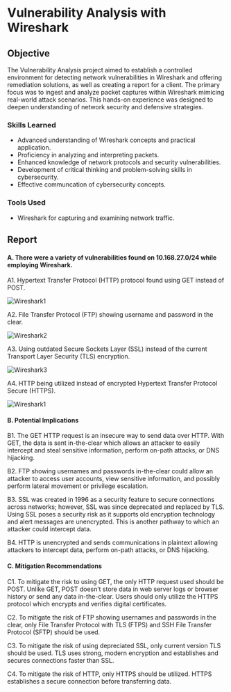 # Vulnerability Analysis with Wireshark

## Objective

The Vulnerability Analysis project aimed to establish a controlled environment for detecting network vulnerabilities in Wireshark and offering remediation solutions, as well as creating a report for a client. The primary focus was to ingest and analyze packet captures within Wireshark mimicing real-world attack scenarios. This hands-on experience was designed to deepen understanding of network security and defensive strategies.

### Skills Learned

- Advanced understanding of Wireshark concepts and practical application.
- Proficiency in analyzing and interpreting packets.
- Enhanced knowledge of network protocols and security vulnerabilities.
- Development of critical thinking and problem-solving skills in cybersecurity.
- Effective communcation of cybersecurity concepts.

### Tools Used

- Wireshark for capturing and examining network traffic.

## Report

#### A.	There were a variety of vulnerabilities found on 10.168.27.0/24 while employing Wireshark. 



A1. Hypertext Transfer Protocol (HTTP) protocol found using GET instead of POST. 

![Wireshark1](https://github.com/CaiBytes/Identify-and-Remediate-Vulnerabilities-w-Wireshark/assets/160355470/ff3c59e2-8fbc-4f2b-8464-bd19dac8bcf1)

A2. File Transfer Protocol (FTP) showing username and password in the clear. 

![Wireshark2](https://github.com/CaiBytes/Identify-and-Remediate-Vulnerabilities-w-Wireshark/assets/160355470/14803ff3-731c-45db-9366-df13e06a9df4)

A3. Using outdated Secure Sockets Layer (SSL) instead of the current Transport Layer Security (TLS) encryption.

![Wireshark3](https://github.com/CaiBytes/Identify-and-Remediate-Vulnerabilities-w-Wireshark/assets/160355470/275c6dc9-4023-47aa-a0f2-d2aa26b3344f)


A4. HTTP being utilized instead of encrypted Hypertext Transfer Protocol Secure (HTTPS).

![Wireshark1](https://github.com/CaiBytes/Identify-and-Remediate-Vulnerabilities-w-Wireshark/assets/160355470/24b22942-d1d0-4469-8fbe-46fb6354fea3)


#### B.	Potential Implications
B1. The GET HTTP request is an insecure way to send data over HTTP. With GET, the data is sent in-the-clear which allows an attacker to easily intercept and steal sensitive information, perform on-path attacks, or DNS hijacking. 

B2. FTP showing usernames and passwords in-the-clear could allow an attacker to access user accounts, view sensitive information, and possibly perform lateral movement or privilege escalation. 

B3. SSL was created in 1996 as a security feature to secure connections across networks; however, SSL was since deprecated and replaced by TLS. Using SSL poses a security risk as it supports old encryption technology and alert messages are unencrypted. This is another pathway to which an attacker could intercept data. 

B4. HTTP is unencrypted and sends communications in plaintext allowing attackers to intercept data, perform on-path attacks, or DNS hijacking.

#### C.	Mitigation Recommendations

C1.   To mitigate the risk to using GET, the only HTTP request used should be POST. Unlike GET, POST doesn’t store data in web server logs or browser history or send any data in-the-clear. Users should only utilize the HTTPS protocol which encrypts and verifies digital certificates. 

C2.  To mitigate the risk of FTP showing usernames and passwords in the clear, only File Transfer Protocol with TLS (FTPS) and SSH File Transfer Protocol (SFTP) should be used.

C3.  To mitigate the risk of using depreciated SSL, only current version TLS should be used. TLS uses strong, modern encryption and establishes and secures connections faster than SSL. 

C4. To mitigate the risk of HTTP, only HTTPS should be utilized. HTTPS establishes a secure connection before transferring data. 


